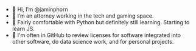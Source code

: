 - 👋 Hi, I’m @jaminphorn
- 👀 I’m an attorney working in the tech and gaming space. 
- 🌱 Fairly comfortable with Python but definitely still learning. Starting to learn JS. 
- 💞️ I'm often in GitHub to review licenses for software integrated into other software, do data science work, and for personal projects. 

<!---
jaminphorn/jaminphorn is a ✨ special ✨ repository because its `README.md` (this file) appears on your GitHub profile.
You can click the Preview link to take a look at your changes.
--->
